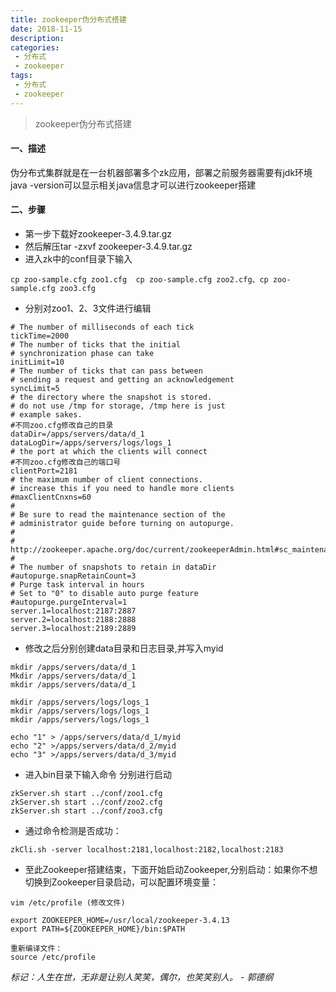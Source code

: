 ```yaml
---
title: zookeeper伪分布式搭建
date: 2018-11-15
description: 
categories:
 - 分布式
 - zookeeper
tags:
 - 分布式
 - zookeeper
---
```


> zookeeper伪分布式搭建

#### 一、描述

伪分布式集群就是在一台机器部署多个zk应用，部署之前服务器需要有jdk环境 java -version可以显示相关java信息才可以进行zookeeper搭建

#### 二、步骤

- 第一步下载好zookeeper-3.4.9.tar.gz
- 然后解压tar -zxvf zookeeper-3.4.9.tar.gz
- 进入zk中的conf目录下输入

```
cp zoo-sample.cfg zoo1.cfg  cp zoo-sample.cfg zoo2.cfg、cp zoo-sample.cfg zoo3.cfg  
```

- 分别对zoo1、2、3文件进行编辑

```
# The number of milliseconds of each tick
tickTime=2000
# The number of ticks that the initial 
# synchronization phase can take
initLimit=10
# The number of ticks that can pass between 
# sending a request and getting an acknowledgement
syncLimit=5
# the directory where the snapshot is stored.
# do not use /tmp for storage, /tmp here is just 
# example sakes.
#不同zoo.cfg修改自己的目录
dataDir=/apps/servers/data/d_1
dataLogDir=/apps/servers/logs/logs_1
# the port at which the clients will connect
#不同zoo.cfg修改自己的端口号
clientPort=2181 
# the maximum number of client connections.
# increase this if you need to handle more clients
#maxClientCnxns=60
#
# Be sure to read the maintenance section of the 
# administrator guide before turning on autopurge.
#
# http://zookeeper.apache.org/doc/current/zookeeperAdmin.html#sc_maintenance
#
# The number of snapshots to retain in dataDir
#autopurge.snapRetainCount=3
# Purge task interval in hours
# Set to "0" to disable auto purge feature
#autopurge.purgeInterval=1
server.1=localhost:2187:2887 
server.2=localhost:2188:2888
server.3=localhost:2189:2889

```

- 修改之后分别创建data目录和日志目录,并写入myid

```
mkdir /apps/servers/data/d_1
Mkdir /apps/servers/data/d_1
mkdir /apps/servers/data/d_1

mkdir /apps/servers/logs/logs_1
mkdir /apps/servers/logs/logs_1
mkdir /apps/servers/logs/logs_1

echo "1" > /apps/servers/data/d_1/myid
echo "2" >/apps/servers/data/d_2/myid
echo "3" >/apps/servers/data/d_3/myid

```

- 进入bin目录下输入命令 分别进行启动

```
zkServer.sh start ../conf/zoo1.cfg
zkServer.sh start ../conf/zoo2.cfg
zkServer.sh start ../conf/zoo3.cfg

```



- 通过命令检测是否成功：

```
zkCli.sh -server localhost:2181,localhost:2182,localhost:2183
```


- 至此Zookeeper搭建结束，下面开始启动Zookeeper,分别启动：如果你不想切换到Zookeeper目录启动，可以配置环境变量：

```
vim /etc/profile (修改文件)

export ZOOKEEPER_HOME=/usr/local/zookeeper-3.4.13
export PATH=${ZOOKEEPER_HOME}/bin:$PATH

重新编译文件：
source /etc/profile 

```



*标记：人生在世，无非是让别人笑笑，偶尔，也笑笑别人。 - 郭德纲*







